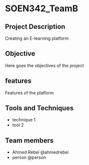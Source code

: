 # SOEN342_TeamB

## Project Description
Creating an E-learning platform

## Objective
Here goes the objectives of the project

## features
Features of the platform

## Tools and Techniques
- technique 1
- tool 2

## Team members
- Ahmed Rebei @ahmedrebei
- person @person
